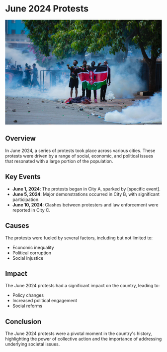 # June 2024 Protests

![June 2024 Protests](../images/june-2024.jpg)

## Overview

In June 2024, a series of protests took place across various cities. These protests were driven by a range of social, economic, and political issues that resonated with a large portion of the population.

## Key Events

- **June 1, 2024**: The protests began in City A, sparked by [specific event].
- **June 5, 2024**: Major demonstrations occurred in City B, with significant participation.
- **June 10, 2024**: Clashes between protesters and law enforcement were reported in City C.

## Causes

The protests were fueled by several factors, including but not limited to:

- Economic inequality
- Political corruption
- Social injustice

## Impact

The June 2024 protests had a significant impact on the country, leading to:

- Policy changes
- Increased political engagement
- Social reforms

## Conclusion

The June 2024 protests were a pivotal moment in the country's history, highlighting the power of collective action and the importance of addressing underlying societal issues.
